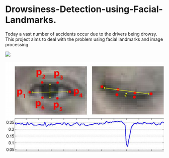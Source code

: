 # Drowsiness-Detection-using-Facial-Landmarks.
Today a vast number of accidents occur due to the drivers being drowsy. This project aims to deal with the problem using facial landmarks and image processing.


![](https://arizonaelksassociation.org/wp-content/uploads/2017/09/Accident-Prevention.jpeg)

![alt text](https://github.com/AshwinRachha/Drowsiness-Detection-using-Facial-Landmarks./blob/master/Screenshot%20(304).png)

